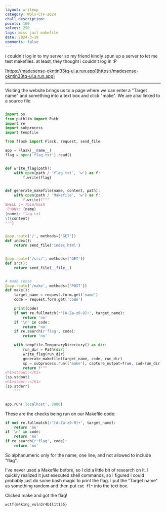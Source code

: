 ```yaml
---
layout: writeup
category: Wolv-CTF-2024
chall_description:
points: 100
solves: 250
tags: misc jail makefile
date: 2024-3-19
comments: false
---
```


i couldn't log in to my server so my friend kindly spun up a server to let me test makefiles. at least, they thought i couldn't log in :P  

[https://madesense-okntin33tq-ul.a.run.app](https://madesense-okntin33tq-ul.a.run.app)  

---

Visiting the website brings us to a page where we can enter a "Target name" and something into a text box and click "make". We are also linked to a source file:  

```py

import os
from pathlib import Path
import re
import subprocess
import tempfile

from flask import Flask, request, send_file

app = Flask(__name__)
flag = open('flag.txt').read()


def write_flag(path):
    with open(path / 'flag.txt', 'w') as f:
        f.write(flag)


def generate_makefile(name, content, path):
    with open(path / 'Makefile', 'w') as f:
        f.write(f"""
SHELL := /bin/bash
.PHONY: {name}
{name}: flag.txt
\t{content}
""")


@app.route('/', methods=['GET'])
def index():
    return send_file('index.html')


@app.route('/src/', methods=['GET'])
def src():
    return send_file(__file__)


# made sense
@app.route('/make', methods=['POST'])
def make():
    target_name = request.form.get('name')
    code = request.form.get('code')

    print(code)
    if not re.fullmatch(r'[A-Za-z0-9]+', target_name):
        return 'no'
    if '\n' in code:
        return 'no'
    if re.search(r'flag', code):
        return 'no'

    with tempfile.TemporaryDirectory() as dir:
        run_dir = Path(dir)
        write_flag(run_dir)
        generate_makefile(target_name, code, run_dir)
        sp = subprocess.run(['make'], capture_output=True, cwd=run_dir)
        return f"""
<h1>stdout:</h1>
{sp.stdout}
<h1>stderr:</h1>
{sp.stderr}
    """


app.run('localhost', 8000)
```

These are the checks being run on our Makefile code:  

```py
if not re.fullmatch(r'[A-Za-z0-9]+', target_name):
    return 'no'
if '\n' in code:
    return 'no'
if re.search(r'flag', code):
    return 'no'
```

So alphanumeric only for the name, one line, and not allowed to include "flag".  

I've never used a Makefile before, so I did a little bit of research on it. I quickly realized it just executed shell commands, so I figured I could probably just do some bash magic to print the flag. I put the "Target name" as something random and then put `cat fl*` into the text box.  

Clicked make and got the flag!  

    wctf{m4k1ng_vuln3r4b1l1t135}